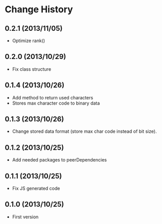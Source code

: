 Change History
=================

## 0.2.1 (2013/11/05)

* Optimize rank()

## 0.2.0 (2013/10/29)

* Fix class structure

## 0.1.4 (2013/10/26)

* Add method to return used characters
* Stores max character code to binary data

## 0.1.3 (2013/10/26)

* Change stored data format (store max char code instead of bit size).

## 0.1.2 (2013/10/25)

* Add needed packages to peerDependencies

## 0.1.1 (2013/10/25)

* Fix JS generated code

## 0.1.0 (2013/10/25)

* First version
